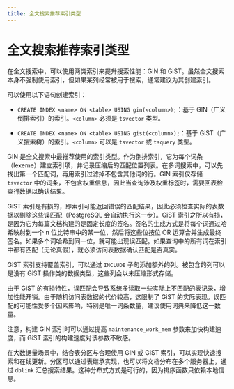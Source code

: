 ```yaml
---
title: 全文搜索推荐索引类型
---
```


# 全文搜索推荐索引类型

在全文搜索中，可以使用两类索引来提升搜索性能：GIN 和 GiST。虽然全文搜索本身不强制使用索引，但如果某列经常被用于搜索，通常建议为其创建索引。

可以使用以下语句创建索引：

- `CREATE INDEX <name> ON <table> USING gin(<column>);`：基于 GIN（广义倒排索引）的索引。`<column>` 必须是 `tsvector` 类型。

- `CREATE INDEX <name> ON <table> USING gist(<column>);`：基于 GiST（广义搜索树）的索引。`<column>` 可以是 `tsvector` 或 `tsquery` 类型。

GIN 是全文搜索中最推荐使用的索引类型。作为倒排索引，它为每个词条（lexeme）建立索引项，并记录压缩后的匹配位置列表。在多词搜索中，可以先找出第一个匹配词，再用索引过滤掉不包含其他词的行。GIN 索引仅存储 `tsvector` 中的词条，不包含权重信息，因此当查询涉及权重标签时，需要回表检查行数据以确认结果。

GiST 索引是有损的，即索引可能返回错误的匹配结果，因此必须检查实际的表数据以剔除这些误匹配（PostgreSQL 会自动执行这一步）。GiST 索引之所以有损，是因为它为每篇文档构建的是固定长度的签名。签名的生成方式是将每个词通过哈希映射到一个 n 位比特串中的某一位，然后将这些位按位 OR 运算合并生成最终签名。如果多个词哈希到同一位，就可能出现误匹配。如果查询中的所有词在索引中都有匹配（无论真假），就必须访问表数据确认匹配是否真实。

GiST 索引支持覆盖索引，可以通过 `INCLUDE` 子句添加额外的列。被包含的列可以是没有 GiST 操作类的数据类型，这些列会以未压缩形式存储。

由于 GiST 的有损特性，误匹配会导致系统多读取一些实际上不匹配的表记录，增加性能开销。由于随机访问表数据的代价较高，这限制了 GiST 的实际表现。误匹配的可能性受多个因素影响，特别是唯一词条数量，建议使用词典来降低这一数量。

注意，构建 GIN 索引时可以通过提高 `maintenance_work_mem` 参数来加快构建速度，而 GiST 索引的构建速度对该参数不敏感。

在大数据量场景中，结合表分区与合理使用 GIN 或 GiST 索引，可以实现快速搜索和在线更新。分区可以通过表继承实现，也可以将文档分布在多个服务器上，通过 `dblink` 汇总搜索结果。这种分布式方式是可行的，因为排序函数只依赖本地信息。
